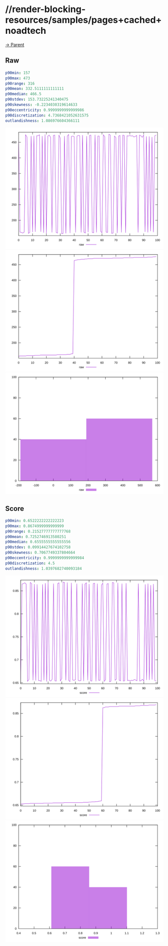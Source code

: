 
# //render-blocking-resources/samples/pages+cached+noadtech

[→ Parent](../..)


## Raw


```yaml
p90min: 157
p90max: 473
p90range: 316
p90mean: 332.5111111111111
p90median: 466.5
p90stdev: 153.73225241340475
p90skewness: -0.2234030319614633
p90eccentricity: 0.9999999999999986
p90discretization: 4.7368421052631575
outlandishness: 1.086976604366111

```

![PLOT: raw-values](./raw/values.svg)![PLOT: raw-sorted](./raw/sorted.svg)![PLOT: raw-histogram](./raw/histogram.svg)
## Score


```yaml
p90min: 0.6522222222222223
p90max: 0.8674999999999999
p90range: 0.21527777777777768
p90mean: 0.7252746913580251
p90median: 0.6555555555555556
p90stdev: 0.09914427674102758
p90skewness: 0.7067749337804664
p90eccentricity: 0.9999999999999984
p90discretization: 4.5
outlandishness: 1.0397682740093184

```

![PLOT: score-values](./score/values.svg)![PLOT: score-sorted](./score/sorted.svg)![PLOT: score-histogram](./score/histogram.svg)